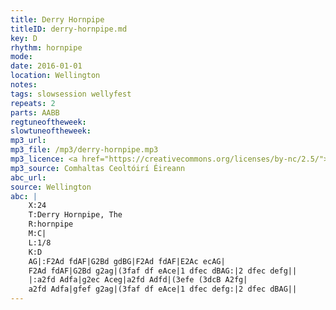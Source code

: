 ```yaml
---
title: Derry Hornpipe
titleID: derry-hornpipe.md
key: D
rhythm: hornpipe
mode:
date: 2016-01-01
location: Wellington
notes:
tags: slowsession wellyfest
repeats: 2 
parts: AABB 
regtuneoftheweek:
slowtuneoftheweek:
mp3_url:
mp3_file: /mp3/derry-hornpipe.mp3
mp3_licence: <a href="https://creativecommons.org/licenses/by-nc/2.5/">CC-BY-NC-2.5</a>
mp3_source: Comhaltas Ceoltóirí Éireann
abc_url:
source: Wellington
abc: |
    X:24
    T:Derry Hornpipe, The
    R:hornpipe
    M:C|
    L:1/8
    K:D
    AG|:F2Ad fdAF|G2Bd gdBG|F2Ad fdAF|E2Ac ecAG|
    F2Ad fdAF|G2Bd g2ag|(3faf df eAce|1 dfec dBAG:|2 dfec defg||
    |:a2fd Adfa|g2ec Aceg|a2fd Adfd|(3efe (3dcB A2fg|
    a2fd Adfa|gfef g2ag|(3faf df eAce|1 dfec defg:|2 dfec dBAG||
---
```

